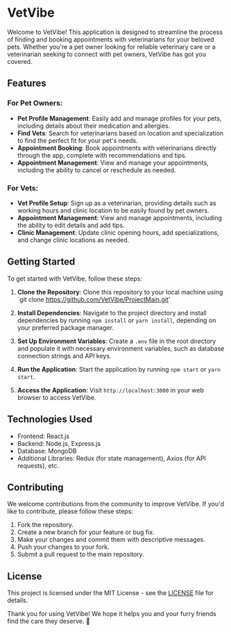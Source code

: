 # VetVibe

Welcome to VetVibe! This application is designed to streamline the process of finding and booking appointments with veterinarians for your beloved pets. Whether you're a pet owner looking for reliable veterinary care or a veterinarian seeking to connect with pet owners, VetVibe has got you covered.

## Features

### For Pet Owners:

- **Pet Profile Management**: Easily add and manage profiles for your pets, including details about their medication and allergies.
- **Find Vets**: Search for veterinarians based on location and specialization to find the perfect fit for your pet's needs.
- **Appointment Booking**: Book appointments with veterinarians directly through the app, complete with recommendations and tips.
- **Appointment Management**: View and manage your appointments, including the ability to cancel or reschedule as needed.

### For Vets:

- **Vet Profile Setup**: Sign up as a veterinarian, providing details such as working hours and clinic location to be easily found by pet owners.
- **Appointment Management**: View and manage appointments, including the ability to edit details and add tips.
- **Clinic Management**: Update clinic opening hours, add specializations, and change clinic locations as needed.

## Getting Started

To get started with VetVibe, follow these steps:

1. **Clone the Repository**: Clone this repository to your local machine using `git clone https://github.com/VetVibe/ProjectMain.git'

2. **Install Dependencies**: Navigate to the project directory and install dependencies by running `npm install` or `yarn install`, depending on your preferred package manager.

3. **Set Up Environment Variables**: Create a `.env` file in the root directory and populate it with necessary environment variables, such as database connection strings and API keys.

4. **Run the Application**: Start the application by running `npm start` or `yarn start`.

5. **Access the Application**: Visit `http://localhost:3000` in your web browser to access VetVibe.

## Technologies Used

- Frontend: React.js
- Backend: Node.js, Express.js
- Database: MongoDB
- Additional Libraries: Redux (for state management), Axios (for API requests), etc.

## Contributing

We welcome contributions from the community to improve VetVibe. If you'd like to contribute, please follow these steps:

1. Fork the repository.
2. Create a new branch for your feature or bug fix.
3. Make your changes and commit them with descriptive messages.
4. Push your changes to your fork.
5. Submit a pull request to the main repository.

## License

This project is licensed under the MIT License - see the [LICENSE](LICENSE) file for details.

Thank you for using VetVibe! We hope it helps you and your furry friends find the care they deserve. 🐾
